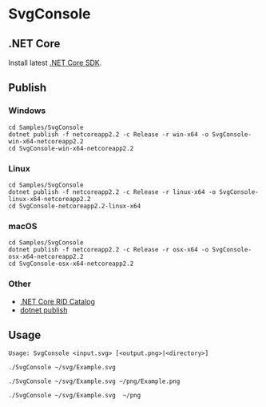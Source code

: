# SvgConsole

## .NET Core

Install latest [.NET Core SDK](https://dotnet.microsoft.com/download).

## Publish

### Windows

```
cd Samples/SvgConsole
dotnet publish -f netcoreapp2.2 -c Release -r win-x64 -o SvgConsole-win-x64-netcoreapp2.2
cd SvgConsole-win-x64-netcoreapp2.2
```

### Linux

```
cd Samples/SvgConsole
dotnet publish -f netcoreapp2.2 -c Release -r linux-x64 -o SvgConsole-linux-x64-netcoreapp2.2
cd SvgConsole-netcoreapp2.2-linux-x64
```

### macOS

```
cd Samples/SvgConsole
dotnet publish -f netcoreapp2.2 -c Release -r osx-x64 -o SvgConsole-osx-x64-netcoreapp2.2
cd SvgConsole-osx-x64-netcoreapp2.2
```

### Other

* [.NET Core RID Catalog](https://docs.microsoft.com/en-us/dotnet/core/rid-catalog)
* [dotnet publish](https://docs.microsoft.com/en-us/dotnet/core/tools/dotnet-publish)

## Usage

```
Usage: SvgConsole <input.svg> [<output.png>|<directory>]
```

```
./SvgConsole ~/svg/Example.svg
```

```
./SvgConsole ~/svg/Example.svg ~/png/Example.png
```

```
./SvgConsole ~/svg/Example.svg  ~/png
```
